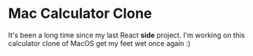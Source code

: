# Mac Calculator Clone

It's been a long time since my last React **side** project. I'm working on this calculator clone of MacOS get my feet wet once again :)
